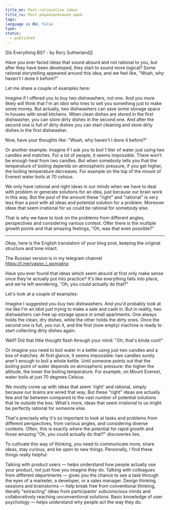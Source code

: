 ```yaml
---
title_en: Post-rationalise ideas
title_ru: Пост рационализация идей
tags: 
language is RU: false
type: 
status:
  - published
---
```


[[Is Everything BS? - by Rory Sutherland]]


Have you ever faced ideas that sound absurd and not rational to you, but after they have been developed, they start to sound more logical? Some rational storytelling appeared around this idea, and we feel like, "Woah, why haven't I done it before?"

Let me share a couple of examples here:

Imagine if I offered you to buy two dishwashers, not one. And you more likely will think that I'm an idiot who tries to sell you something just to make some money. But actually, two dishwashers can save some storage space in houses with small kitchens. When clean dishes are stored in the first dishwasher, you can store dirty dishes in the second one. And after the second one is full of dirty dishes you can start cleaning and store dirty dishes in the first dishwasher. 

Now, have your thoughts like: "Woah, why haven't I done it before?"

Or another example. Imagine if I ask you to boil 1 liter of water just using two candles and matches. For a lot of people, it seems impossible. There won't be enough heat from two candles. But when somebody tells you that the temperature of boiling depends on atmospheric pressure, if you get higher, the boiling temperature decreases. For example on the top of the mount of Everest water boils at 70 celsius. 

We only have rational and right ideas in our minds when we have to deal with problem or generate solutions for an idea, just because our brain work in this way. But the pool of the amount these "right" and "rational" is very less than a pool with all ideas and potential solution for a problem. Moreover ideas that seem irrational for us could be rational for somebody else. 

That is why we have to look on the problems from different angles, perspectives and considering various context. Ofter there is the multiple growth points and that amazing feelings, "Oh, was that even possible?"


---

Okay, here is the English translation of your blog post, keeping the original structure and tone intact.

The Russian version is in my telegram channel https://t.me/yasno_i_ponyatno

Have you ever found that ideas which seem absurd at first only make sense once they're actually put into practice? It's like everything falls into place, and we're left wondering, "Oh, you could actually do that?"

Let's look at a couple of examples:

Imagine I suggested you buy two dishwashers. And you'd probably look at me like I'm an idiot just trying to make a sale and cash in. But in reality, two dishwashers can free up storage space in small apartments. One always holds the clean, dry dishes, while the other holds the dirty ones. Once the second one is full, you run it, and the first (now empty) machine is ready to start collecting dirty dishes again.

Well? Did that little thought flash through your mind: "Oh, that's kinda cool!"

Or imagine you need to boil water in a kettle using just two candles and a box of matches. At first glance, it seems impossible: two candles surely aren't enough to boil a whole kettle. Until someone points out that the boiling point of water depends on atmospheric pressure: the higher the altitude, the lower the boiling temperature. For example, on Mount Everest, water boils at just 70 degrees Celsius.

We mostly come up with ideas that seem 'right' and rational, simply because our brains are wired that way. But these "right" ideas are actually few and far between compared to the vast number of potential solutions that lie outside the box. What's more, ideas that seem irrational to us might be perfectly rational for someone else.

That's precisely why it's so important to look at tasks and problems from different perspectives, from various angles, and considering diverse contexts. Often, this is exactly where the potential for rapid growth and those amazing "Oh, you could actually do that?" discoveries lies.

To cultivate this way of thinking, you need to communicate more, share ideas, stay curious, and be open to new things. Personally, I find these things really helpful:

Talking with product users — helps understand how people actually use your product, not just how you imagine they do.
Talking with colleagues from different departments — gives you the chance to see a task through the eyes of a marketer, a developer, or a sales manager.
Design thinking sessions and brainstorms — help break free from conventional thinking, literally "extracting" ideas from participants' subconscious minds and collaboratively reaching unconventional solutions.
Basic knowledge of user psychology — helps understand why people act the way they do.


